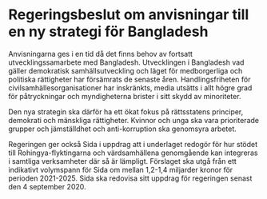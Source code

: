 # Regeringsbeslut om anvisningar till en ny strategi för Bangladesh

Anvisningarna ges i en tid då det finns behov av fortsatt utvecklingssamarbete med Bangladesh. Utvecklingen i Bangladesh vad gäller demokratisk samhällsutveckling och läget för medborgerliga och politiska rättigheter har försämrats de senaste åren. Handlingsfriheten för civilsamhällesorganisationer har inskränkts, media utsätts i allt högre grad för påtryckningar och myndigheterna brister i sitt skydd av minoriteter.

Den nya strategin ska därför ha ett ökat fokus på rättsstatens principer, demokrati och mänskliga rättigheter. Kvinnor och unga ska vara prioriterade grupper och jämställdhet och anti-korruption ska genomsyra arbetet.

Regeringen ger också Sida i uppdrag att i underlaget redogör för hur stödet till Rohingya-flyktingarna och värdsamhällena genomgående kan integreras i samtliga verksamheter där så är lämpligt.
Förslaget ska utgå från ett indikativt volymspann för Sida om mellan 1,2-1,4 miljarder kronor för perioden 2021-2025. Sida ska redovisa sitt uppdrag för regeringen senast den 4 september 2020.
